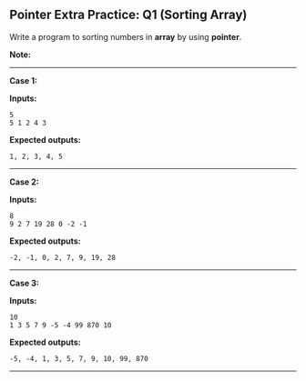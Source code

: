 ## Pointer Extra Practice: Q1 (Sorting Array)

Write a program to sorting numbers in **array** by using **pointer**.

**Note:** 

<hr>

**Case 1:**

**Inputs:**

```
5
5 1 2 4 3
```

**Expected outputs:**

```
1, 2, 3, 4, 5
```

<hr>

**Case 2:**

**Inputs:**

```
8
9 2 7 19 28 0 -2 -1
```

**Expected outputs:**

```
-2, -1, 0, 2, 7, 9, 19, 28
```

<hr>

**Case 3:**

**Inputs:**

```
10
1 3 5 7 9 -5 -4 99 870 10
```

**Expected outputs:**

```
-5, -4, 1, 3, 5, 7, 9, 10, 99, 870
```

<hr>
